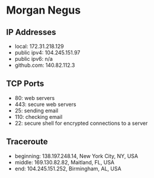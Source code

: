 # Morgan Negus
## IP Addresses
- local: 172.31.218.129
- public ipv4: 104.245.151.97
- public ipv6: n/a
- github.com: 140.82.112.3

## TCP Ports
- 80: web servers
- 443: secure web servers
- 25: sending email
- 110: checking email
- 22: secure shell for encrypted connections to a server

## Traceroute
- beginning: 138.197.248.14, New York City, NY, USA
- middle: 169.130.82.82, Maitland, FL, USA
- end: 104.245.151.252, Birmingham, AL, USA
